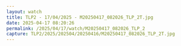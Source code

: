 ```yaml
---
layout: watch
title: TLP2 - 17/04/2025 - M20250417_082026_TLP_2T.jpg
date: 2025-04-17 08:20:26
permalink: /2025/04/17/watch/M20250417_082026_TLP_2
capture: TLP2/2025/202504/20250416/M20250417_082026_TLP_2T.jpg
---
```

